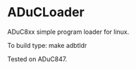 # ADuCLoader
ADuC8xx simple program loader for linux.

To build type: make adbtldr

Tested on ADuC847.
